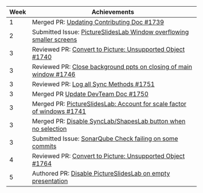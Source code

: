 Week | Achievements
---- | ------------
1 | Merged PR: [Updating Contributing Doc #1739](https://github.com/PowerPointLabs/PowerPointLabs/pull/1739)
2 | Submitted Issue: [PictureSlidesLab Window overflowing smaller screens](https://github.com/PowerPointLabs/PowerPointLabs/issues/1741)
3 | Reviewed PR: [Convert to Picture: Unsupported Object #1740](https://github.com/PowerPointLabs/PowerPointLabs/pull/1740)
3 | Reviewed PR: [Close background ppts on closing of main window #1746](https://github.com/PowerPointLabs/PowerPointLabs/pull/1746)
3 | Reviewed PR: [Log all Sync Methods #1751](https://github.com/PowerPointLabs/PowerPointLabs/pull/1751)
3 | Merged PR [Update DevTeam Doc #1750](https://github.com/PowerPointLabs/PowerPointLabs/pull/1750)
3 | Merged PR: [PictureSlidesLab: Account for scale factor of windows #1741](https://github.com/PowerPointLabs/PowerPointLabs/pull/1742)
3 | Merged PR: [Disable SyncLab/ShapesLab button when no selection](https://github.com/PowerPointLabs/PowerPointLabs/pull/1760)
3 | Submitted Issue: [SonarQube Check failing on some commits](https://github.com/PowerPointLabs/PowerPointLabs/issues/1762)
4 | Reviewed PR: [Convert to Picture: Unsupported Object #1764](https://github.com/PowerPointLabs/PowerPointLabs/pull/1764)
5 | Authored PR: [Disable PictureSlidesLab on empty presentation](https://github.com/PowerPointLabs/PowerPointLabs/pull/1776)